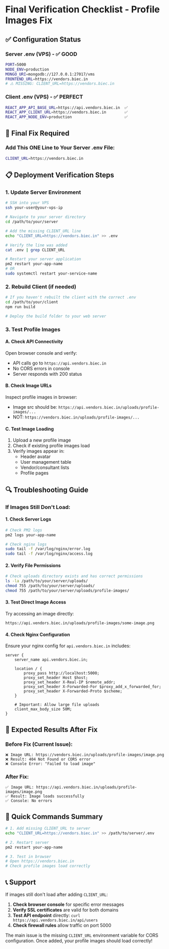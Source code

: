 # Final Verification Checklist - Profile Images Fix

## ✅ Configuration Status

### Server .env (VPS) - ✅ GOOD
```bash
PORT=5000
NODE_ENV=production
MONGO_URI=mongodb://127.0.0.1:27017/vms
FRONTEND_URL=https://vendors.biec.in
# ⚠️ MISSING: CLIENT_URL=https://vendors.biec.in
```

### Client .env (VPS) - ✅ PERFECT
```bash
REACT_APP_API_BASE_URL=https://api.vendors.biec.in  ✅
REACT_APP_CLIENT_URL=https://vendors.biec.in        ✅
REACT_APP_NODE_ENV=production                       ✅
```

## 🔧 Final Fix Required

### Add This ONE Line to Your Server .env File:
```bash
CLIENT_URL=https://vendors.biec.in
```

## 📋 Deployment Verification Steps

### 1. Update Server Environment
```bash
# SSH into your VPS
ssh your-user@your-vps-ip

# Navigate to your server directory
cd /path/to/your/server

# Add the missing CLIENT_URL line
echo "CLIENT_URL=https://vendors.biec.in" >> .env

# Verify the line was added
cat .env | grep CLIENT_URL

# Restart your server application
pm2 restart your-app-name
# OR
sudo systemctl restart your-service-name
```

### 2. Rebuild Client (if needed)
```bash
# If you haven't rebuilt the client with the correct .env
cd /path/to/your/client
npm run build

# Deploy the build folder to your web server
```

### 3. Test Profile Images

#### A. Check API Connectivity
Open browser console and verify:
- API calls go to `https://api.vendors.biec.in`
- No CORS errors in console
- Server responds with 200 status

#### B. Check Image URLs
Inspect profile images in browser:
- Image src should be: `https://api.vendors.biec.in/uploads/profile-images/...`
- NOT: `https://vendors.biec.in/uploads/profile-images/...`

#### C. Test Image Loading
1. Upload a new profile image
2. Check if existing profile images load
3. Verify images appear in:
   - Header avatar
   - User management table
   - Vendor/consultant lists
   - Profile pages

## 🔍 Troubleshooting Guide

### If Images Still Don't Load:

#### 1. Check Server Logs
```bash
# Check PM2 logs
pm2 logs your-app-name

# Check nginx logs
sudo tail -f /var/log/nginx/error.log
sudo tail -f /var/log/nginx/access.log
```

#### 2. Verify File Permissions
```bash
# Check uploads directory exists and has correct permissions
ls -la /path/to/your/server/uploads/
chmod 755 /path/to/your/server/uploads/
chmod 755 /path/to/your/server/uploads/profile-images/
```

#### 3. Test Direct Image Access
Try accessing an image directly:
```
https://api.vendors.biec.in/uploads/profile-images/some-image.png
```

#### 4. Check Nginx Configuration
Ensure your nginx config for `api.vendors.biec.in` includes:
```nginx
server {
    server_name api.vendors.biec.in;
    
    location / {
        proxy_pass http://localhost:5000;
        proxy_set_header Host $host;
        proxy_set_header X-Real-IP $remote_addr;
        proxy_set_header X-Forwarded-For $proxy_add_x_forwarded_for;
        proxy_set_header X-Forwarded-Proto $scheme;
    }
    
    # Important: Allow large file uploads
    client_max_body_size 50M;
}
```

## 🎯 Expected Results After Fix

### Before Fix (Current Issue):
```
❌ Image URL: https://vendors.biec.in/uploads/profile-images/image.png
❌ Result: 404 Not Found or CORS error
❌ Console Error: "Failed to load image"
```

### After Fix:
```
✅ Image URL: https://api.vendors.biec.in/uploads/profile-images/image.png
✅ Result: Image loads successfully
✅ Console: No errors
```

## 🚀 Quick Commands Summary

```bash
# 1. Add missing CLIENT_URL to server
echo "CLIENT_URL=https://vendors.biec.in" >> /path/to/server/.env

# 2. Restart server
pm2 restart your-app-name

# 3. Test in browser
# Open https://vendors.biec.in
# Check profile images load correctly
```

## 📞 Support

If images still don't load after adding `CLIENT_URL`:

1. **Check browser console** for specific error messages
2. **Verify SSL certificates** are valid for both domains
3. **Test API endpoint** directly: `curl https://api.vendors.biec.in/api/users`
4. **Check firewall rules** allow traffic on port 5000

The main issue is the missing `CLIENT_URL` environment variable for CORS configuration. Once added, your profile images should load correctly!